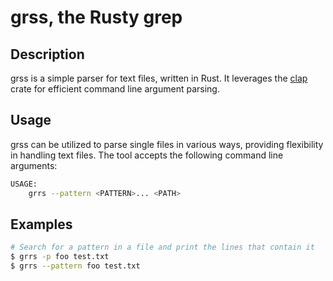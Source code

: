 # grss, the Rusty grep

## Description
grss is a simple parser for text files, written in Rust. It leverages the [clap](https://crates.io/crates/clap) crate for efficient command line argument parsing.

## Usage
grss can be utilized to parse single files in various ways, providing flexibility in handling text files. The tool accepts the following command line arguments:
```bash
USAGE:
    grrs --pattern <PATTERN>... <PATH>
```

## Examples
```bash
# Search for a pattern in a file and print the lines that contain it
$ grrs -p foo test.txt
$ grrs --pattern foo test.txt
```